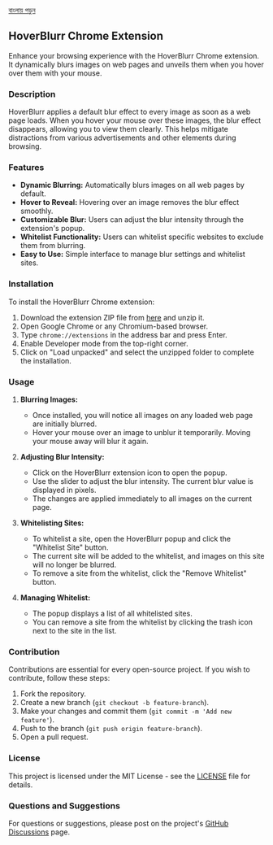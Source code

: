 [বাংলায় পড়ুন](README.bn.md)

## HoverBlurr Chrome Extension

Enhance your browsing experience with the HoverBlurr Chrome extension. It dynamically blurs images on web pages and unveils them when you hover over them with your mouse.

### Description

HoverBlurr applies a default blur effect to every image as soon as a web page loads. When you hover your mouse over these images, the blur effect disappears, allowing you to view them clearly. This helps mitigate distractions from various advertisements and other elements during browsing.

### Features

- **Dynamic Blurring:** Automatically blurs images on all web pages by default.
- **Hover to Reveal:** Hovering over an image removes the blur effect smoothly.
- **Customizable Blur:** Users can adjust the blur intensity through the extension's popup.
- **Whitelist Functionality:** Users can whitelist specific websites to exclude them from blurring.
- **Easy to Use:** Simple interface to manage blur settings and whitelist sites.

### Installation

To install the HoverBlurr Chrome extension:

1. Download the extension ZIP file from [here](https://github.com/kamrulhasanio/HoverBlurr-Extension/releases/latest) and unzip it.
2. Open Google Chrome or any Chromium-based browser.
3. Type `chrome://extensions` in the address bar and press Enter.
4. Enable Developer mode from the top-right corner.
5. Click on "Load unpacked" and select the unzipped folder to complete the installation.

### Usage

1. **Blurring Images:**
   - Once installed, you will notice all images on any loaded web page are initially blurred.
   - Hover your mouse over an image to unblur it temporarily. Moving your mouse away will blur it again.

2. **Adjusting Blur Intensity:**
   - Click on the HoverBlurr extension icon to open the popup.
   - Use the slider to adjust the blur intensity. The current blur value is displayed in pixels.
   - The changes are applied immediately to all images on the current page.

3. **Whitelisting Sites:**
   - To whitelist a site, open the HoverBlurr popup and click the "Whitelist Site" button.
   - The current site will be added to the whitelist, and images on this site will no longer be blurred.
   - To remove a site from the whitelist, click the "Remove Whitelist" button.

4. **Managing Whitelist:**
   - The popup displays a list of all whitelisted sites.
   - You can remove a site from the whitelist by clicking the trash icon next to the site in the list.

### Contribution

Contributions are essential for every open-source project. If you wish to contribute, follow these steps:

1. Fork the repository.
2. Create a new branch (`git checkout -b feature-branch`).
3. Make your changes and commit them (`git commit -m 'Add new feature'`).
4. Push to the branch (`git push origin feature-branch`).
5. Open a pull request.

### License

This project is licensed under the MIT License - see the [LICENSE](LICENSE) file for details.

### Questions and Suggestions

For questions or suggestions, please post on the project's [GitHub Discussions](https://github.com/kamrulhasanio/HoverBlurr-Extension/discussions) page.
